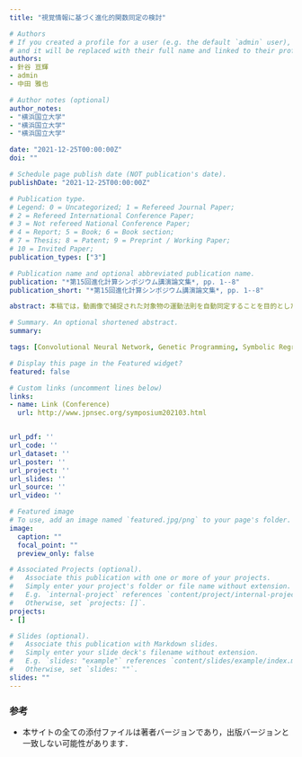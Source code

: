 ```yaml
---
title: "視覚情報に基づく進化的関数同定の検討"

# Authors
# If you created a profile for a user (e.g. the default `admin` user), write the username (folder name) here 
# and it will be replaced with their full name and linked to their profile.
authors:
- 針谷 亘輝
- admin
- 中田 雅也

# Author notes (optional)
author_notes:
- "横浜国立大学"
- "横浜国立大学"
- "横浜国立大学"

date: "2021-12-25T00:00:00Z"
doi: ""

# Schedule page publish date (NOT publication's date).
publishDate: "2021-12-25T00:00:00Z"

# Publication type.
# Legend: 0 = Uncategorized; 1 = Refereed Journal Paper;
# 2 = Refereed International Conference Paper;
# 3 = Not refereed National Conference Paper;
# 4 = Report; 5 = Book; 6 = Book section;
# 7 = Thesis; 8 = Patent; 9 = Preprint / Working Paper;
# 10 = Invited Paper;
publication_types: ["3"]

# Publication name and optional abbreviated publication name.
publication: "*第15回進化計算シンポジウム講演論文集*, pp. 1--8"
publication_short: "*第15回進化計算シンポジウム講演論文集*, pp. 1--8"

abstract: 本稿では，動画像で捕捉された対象物の運動法則を自動同定することを目的とした，視覚情報に基づく進化的関数同定法（Vision-based evolutionary symbolic regression）を検討する．畳み込みニューラルネットワークを用いて動画像から対象物の特徴量を抽出し，遺伝的プログラミングを用いて特徴量から関数同定を行う．実験では，2リンクマニピュレータの動作が高い精度で同定できることを示す．

# Summary. An optional shortened abstract.
summary: 

tags: [Convolutional Neural Network, Genetic Programming, Symbolic Regression]

# Display this page in the Featured widget?
featured: false

# Custom links (uncomment lines below)
links:
- name: Link (Conference)
  url: http://www.jpnsec.org/symposium202103.html


url_pdf: ''
url_code: ''
url_dataset: ''
url_poster: ''
url_project: ''
url_slides: ''
url_source: ''
url_video: ''

# Featured image
# To use, add an image named `featured.jpg/png` to your page's folder. 
image:
  caption: ""
  focal_point: ""
  preview_only: false

# Associated Projects (optional).
#   Associate this publication with one or more of your projects.
#   Simply enter your project's folder or file name without extension.
#   E.g. `internal-project` references `content/project/internal-project/index.md`.
#   Otherwise, set `projects: []`.
projects:
- []

# Slides (optional).
#   Associate this publication with Markdown slides.
#   Simply enter your slide deck's filename without extension.
#   E.g. `slides: "example"` references `content/slides/example/index.md`.
#   Otherwise, set `slides: ""`.
slides: ""
---
```


### 参考

- 本サイトの全ての添付ファイルは著者バージョンであり，出版バージョンと一致しない可能性があります．
